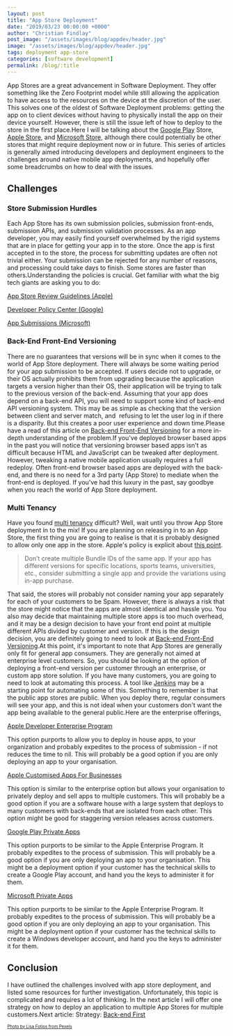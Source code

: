```yaml
---
layout: post
title: "App Store Deployment"
date: "2019/03/23 00:00:00 +0000"
author: "Christian Findlay"
post_image: "/assets/images/blog/appdev/header.jpg"
image: "/assets/images/blog/appdev/header.jpg"
tags: deployment app-store
categories: [software development]
permalink: /blog/:title
---
```


App Stores are a great advancement in Software Deployment. They offer something like the Zero Footprint model while still allowing the application to have access to the resources on the device at the discretion of the user. This solves one of the oldest of Software Deployment problems: getting the app on to client devices without having to physically install the app on their device yourself. However, there is still the issue left of how to deploy to the store in the first place.Here I will be talking about the [Google Play](https://play.google.com/store) Store, [Apple Store](https://www.apple.com/au/ios/app-store/), and [Microsoft Store,](https://www.microsoft.com/en-au/store/apps/windows) although there could potentially be other stores that might require deployment now or in future. This series of articles is generally aimed introducing developers and deployment engineers to the challenges around native mobile app deployments, and hopefully offer some breadcrumbs on how to deal with the issues.

Challenges
----------

### Store Submission Hurdles

Each App Store has its own submission policies, submission front-ends, submission APIs, and submission validation processes. As an app developer, you may easily find yourself overwhelmed by the rigid systems that are in place for getting your app in to the store. Once the app is first accepted in to the store, the process for submitting updates are often not trivial either. Your submission can be rejected for any number of reasons, and processing could take days to finish. Some stores are faster than others.Understanding the policies is crucial. Get familiar with what the big tech giants are asking you to do:

[App Store Review Guidelines (Apple)](https://developer.apple.com/app-store/review/guidelines/)

[Developer Policy Center (Google)](https://play.google.com/about/developer-content-policy/#!?modal_active=none)

[App Submissions (Microsoft)](https://docs.microsoft.com/en-us/windows/uwp/publish/app-submissions)

### Back-End Front-End Versioning

There are no guarantees that versions will be in sync when it comes to the world of App Store deployment. There will always be some waiting period for your app submission to be accepted. If users decide not to upgrade, or their OS actually prohibits them from upgrading because the application targets a version higher than their OS, their application will be trying to talk to the previous version of the back-end. Assuming that your app does depend on a back-end API, you will need to support some kind of back-end API versioning system. This may be as simple as checking that the version between client and server match, and  refusing to let the user log in if there is a disparity. But this creates a poor user experience and down time.Please have a read of this article on [Back-end Front-End Versioning](back-end-front-end-versioning) for a more in-depth understanding of the problem.If you've deployed browser based apps in the past you will notice that versioning browser based apps isn't as difficult because HTML and JavaScript can be tweaked after deployment. However, tweaking a native mobile application usually requires a full redeploy. Often front-end browser based apps are deployed with the back-end, and there is no need for a 3rd party (App Store) to mediate when the front-end is deployed. If you've had this luxury in the past, say goodbye when you reach the world of App Store deployment.

### Multi Tenancy

Have you found [multi tenancy](https://en.wikipedia.org/wiki/Multitenancy) difficult? Well, wait until you throw App Store deployment in to the mix! If you are planning on releasing in to an App Store, the first thing you are going to realise is that it is probably designed to allow only one app in the store. Apple's policy is explicit about [this point](https://developer.apple.com/app-store/review/guidelines/#spam).

> Don’t create multiple Bundle IDs of the same app. If your app has different versions for specific locations, sports teams, universities, etc., consider submitting a single app and provide the variations using in-app purchase.

That said, the stores will probably not consider naming your app separately for each of your customers to be Spam. However, there is always a risk that the store might notice that the apps are almost identical and hassle you. You also may decide that maintaining multiple store apps is too much overhead, and it may be a design decision to have your front end point at multiple different APIs divided by customer and version. If this is the design decision, you are definitely going to need to look at [Back-end Front-End Versioning](back-end-front-end-versioning/).At this point, it's important to note that App Stores are generally only fit for general app consumers. They are generally not aimed at enterprise level customers. So, you should be looking at the option of deploying a front-end version per customer through an enterprise, or custom app store solution. If you have many customers, you are going to need to look at automating this process. A tool like [Jenkins](https://jenkins.io/) may be a starting point for automating some of this. Something to remember is that the public app stores are public. When you deploy there, regular consumers will see your app, and this is not ideal when your customers don't want the app being available to the general public.Here are the enterprise offerings[.](https://developer.apple.com/programs/enterprise/)

[Apple Developer Enterprise Program](https://developer.apple.com/programs/enterprise/)

This option purports to allow you to deploy in house apps, to your organization and probably expedites to the process of submission - if not reduces the time to nil. This will probably be a good option if you are only deploying an app to your organisation.[‍](https://developer.apple.com/business/distribute/)

[Apple Customised Apps For Businesses](https://developer.apple.com/business/distribute/)‍

This option is similar to the enterprise option but allows your organisation to privately deploy and sell apps to multiple customers. This will probably be a good option if you are a software house with a large system that deploys to many customers with back-ends that are isolated from each other. This option might be good for staggering version releases across customers.[‍](https://support.google.com/a/answer/2494992?hl=en)

[Google Play Private Apps](https://support.google.com/a/answer/2494992?hl=en)‍

This option purports to be similar to the Apple Enterprise Program. It probably expedites to the process of submission. This will probably be a good option if you are only deploying an app to your organisation. This might be a deployment option if your customer has the technical skills to create a Google Play account, and hand you the keys to administer it for them.[](https://docs.microsoft.com/en-us/microsoft-store/distribute-apps-from-your-private-store)

[Microsoft Private Apps](https://docs.microsoft.com/en-us/microsoft-store/distribute-apps-from-your-private-store)

This option purports to be similar to the Apple Enterprise Program. It probably expedites to the process of submission. This will probably be a good option if you are only deploying an app to your organisation. This might be a deployment option if your customer has the technical skills to create a Windows developer account, and hand you the keys to administer it for them.

Conclusion
----------

I have outlined the challenges involved with app store deployment, and listed some resources for further investigation. Unfortunately, this topic is complicated and requires a lot of thinking. In the next article I will offer one strategy on how to deploy an application to multiple App Stores for multiple customers.Next article: Strategy: [Back-end First](app-store-deployment-back-end-first)


<sub><sup>[Photo by Lisa Fotios from Pexels](https://www.pexels.com/photo/person-holding-midnight-black-samsung-galaxy-s8-turn-on-near-macbook-pro-1092671/)</sup></sub>